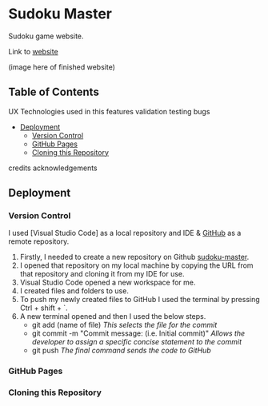 # Sudoku Master
Sudoku game website.

Link to [website](https://kristiancolville1.github.io/sudoku-master/)

(image here of finished website)

## Table of Contents
UX
Technologies used in this
features
validation
testing
bugs

* [Deployment](#deployment)
    * [Version Control](#version-control)
    * [GitHub Pages](#github-pages)
    * [Cloning this Repository](#cloning-this-repository)

credits
acknowledgements




## Deployment
### Version Control
I used [Visual Studio Code] as a local repository and IDE & [GitHub]() as a remote repository.

1. Firstly, I needed to create a new repository on Github [sudoku-master]().
2. I opened that repository on my local machine by copying the URL from that repository and cloning it from my IDE for use.
3. Visual Studio Code opened a new workspace for me.
4. I created files and folders to use.
5. To push my newly created files to GitHub I used the terminal by pressing Ctrl + shift + `.
6. A new terminal opened and then I used the below steps.
    - git add (name of file) *This selects the file for the commit*
    - git commit -m "Commit message: (i.e. Initial commit)" *Allows the developer to assign a specific concise statement to the commit*
    - git push *The final command sends the code to GitHub*
    
### GitHub Pages
### Cloning this Repository
